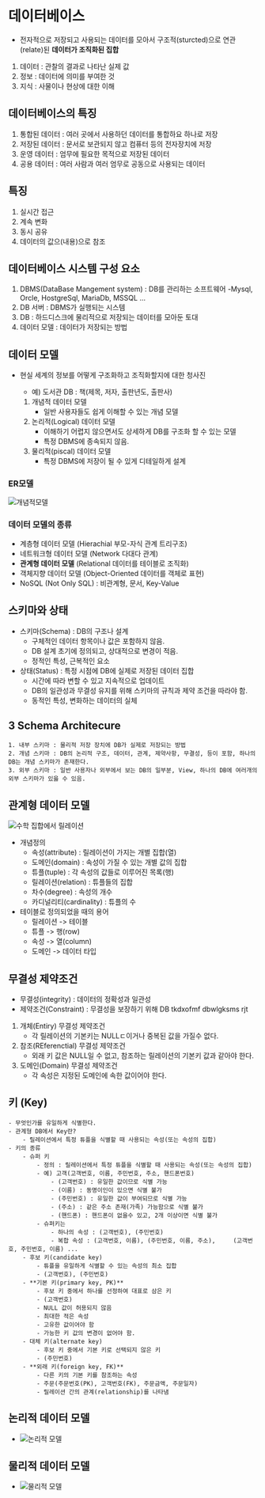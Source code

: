 # 데이터베이스
 
- 전자적으로 저장되고 사용되는 데이터를 모아서 구조적(sturcted)으로 연관(relate)된 **데이터가 조직화된 집합**

1. 데이터 : 관찰의 결과로 나타난 실제 값
2. 정보 : 데이터에 의미를 부여한 것
3. 지식 : 사물이나 현상에 대한 이해

## 데이터베이스의 특징
1. 통합된 데이터 : 여러 곳에서 사용하던 데이터를 통합하요 하나로 저장
2. 저장된 데이터 : 문서로 보관되지 않고 컴퓨터 등의 전자장치에 저장
3. 운영 데이터 : 엄무에 필요한 목적으로 저장된 데이터
4. 공용 데이터 : 여러 사람과 여러 엄무로 공동으로 사용되는 데이터

## 특징
1. 실시간 접근
2. 계속 변화
3. 동시 공유
4. 데이터의 값으(내용)으로 참조

## 데이터베이스 시스템 구성 요소
1. DBMS(DataBase Mangement system) : DB를 관리하는 소프트웨어
    -Mysql, Orcle, HostgreSql, MariaDb, MSSQL ...
2. DB 서버 : DBMS가 실행되는 시스템
3. DB : 하드디스크에 물리적으로 저장되는 데이터를 모아둔 토대
4. 데이터 모델 : 데이터가 저장되는 방법

## 데이터 모델
- 현실 세계의 정보를 어떻게 구조화하고 조직화할지에 대한 청사진
    - 예) 도서관 DB : 책(제목, 저자, 출판년도, 출판사)

    1. 개념적 데이터 모델
        - 일반 사용자들도 쉽게 이해할 수 있는 개념 모델
    2. 논리적(Logical) 데이터 모델
        - 이해하기 어렵지 않으면서도 상세하게 DB를 구조화 할 수 있는 모델
        - 특정 DBMS에 종속되지 않음.
    3. 물리적(piscal) 데이터 모델 
        - 특정 DBMS에 저장이 될 수 있게 디테일하게 설계

### ER모델
![개념적모델](./개념적모델.png)

### 데이터 모델의 종류
  - 계층형 데이터 모델 (Hierachial 부모-자식 관계 트리구조)
  - 네트워크형 데이터 모델 (Network 다대다 관계)
  - **관계형 데이터 모델** (Relational 데이터를 테이블로 조직화)
  - 객체지향 데이터 모델 (Object-Oriented 데이터를 객체로 표현)
  - NoSQL (Not Only SQL) : 비관계형, 문서, Key-Value

## 스키마와 상태
- 스키마(Schema) : DB의 구조나 설계
    - 구체적인 데이터 항목이나 값은 포함하지 않음.
    - DB  설계 초기에 정의되고, 상대적으로 변경이 적음.
    - 정적인 특성, 근복적인 요소
- 상태(Status) : 특정 시점에 DB에 실제로 저장된 데이터 집합
    - 시간에 따라 변할 수 있고 지속적으로 업데이트
    - DB의 일관성과 무결성 유지를 위해 스키마의 규칙과 제약 조건을 따라야 함.
    - 동적인 특성, 변화하는 데이터의 실체
## 3 Schema Architecure
    1. 내부 스키마 : 물리적 저장 장치에 DB가 실제로 저장되는 방법
    2. 개념 스키마 : DB의 논리적 구조, 데이터, 관계, 제약사항, 무결성, 등이 포함, 하나의 DB는 개념 스키마가 존재한다.
    3. 외부 스키마 : 일반 사용자나 외부에서 보는 DB의 일부분, View, 하나의 DB에 여러개의 외부 스키마가 있읋 수 있음.

 ## 관계형 데이터 모델
![수학 집합에서 릴레이션](./개념적모델.png)
- 개념정의
    - 속성(attribute) : 릴레이션이 가지는 개별 집합(열)
    - 도메인(domain) : 속성이 가질 수 있는 개별 값의 집합
    - 튜플(tuple) : 각 속성의 값들로 이루어진 목록(행)
    - 릴레이션(relation) : 튜플들의 집합
    - 차수(degree) : 속성의 개수
    - 카디널리티(cardinality) : 튜플의 수
- 테이블로 정의되었을 때의 용어
     - 릴레이션 -> 테이블
     - 튜플 -> 행(row)
     - 속성 -> 열(column)
     - 도메인 -> 데이터 타입 

## 무결성 제약조건
- 무결성(integrity) : 데이터의 정확성과 일관성
- 제약조건(Constraint) : 무결성을 보장하기 위해 DB tkdxofmf dbwlgksms rjt

1. 개체(Entiry) 무결성 제약조건
    - 각 릴레이션의 기본키는 NULLㄷ이거나 중복된 값을 가질수 없다.
2. 참조(REferenctial) 무결성 제약조건
    - 외래 키 값은 NULL일 수 없고, 참조하는 릴레이션의 기본키 값과 같아야 한다.
3. 도메인(Domain) 무결성 제약조건
    - 각 속성은 지정된 도메인에 속한 값이어야 한다.
 ## 키 (Key)
    - 무엇인가를 유일하게 식별한다.
    - 관계형 DB에서 Key란?
        - 릴레이션에서 특정 튜플을 식별할 때 사용되는 속성(또는 속성의 집합)
    - 키의 종류
        - 슈퍼 키
            - 정의 : 릴레이션에서 특정 튜플을 식별할 때 사용되는 속성(또는 속성의 집합)
            - 예) 고객(고객번호, 이름, 주민번호, 주소, 핸드폰번호)
                - (고객번호) : 유일한 값이므로 식별 가능
                - (이름) : 동명이인이 있으면 식별 불가
                - (주민번호) : 유일한 값이 부여되므로 식별 가능
                - (주소) : 같은 주소 존재(가족) 가능함으로 식별 불가
                - (핸드폰) : 핸드폰이 없을수 있고, 2개 이상이면 식별 불가
            - 슈퍼키는
                - 하나의 속성 : (고객번호), (주민번호)
                - 복합 속성 : (고객번호, 이름), (주민번호, 이름, 주소),     (고객번호, 주민번호, 이름) ...
        - 후보 키(candidate key)
            - 튜플을 유일하게 식별할 수 있는 속성의 최소 집합
            - (고객번호), (주민번호)
        - **기본 키(primary key, PK)**
            - 후보 키 중에서 하나를 선정하여 대표로 삼은 키
            - (고객번호)
            - NULL 값이 허용되지 않음
            - 최대한 적은 속성
            - 고유한 값이어야 함
            - 가능한 키 값의 변경이 없어야 함.
        - 대체 키(alternate key)
            - 후보 키 중에서 기본 키로 선택되지 않은 키
            - (주민번호)
        - **외래 키(foreign key, FK)**
            - 다른 키의 기본 키를 참조하는 속성
            - 주문(주문번호(PK), 고객번호(FK), 주문금액, 주문일자)
            - 릴레이션 간의 관계(relationship)를 나타냄

## 논리적 데이터 모델
- ![논리적 모델](./논리적데이터모델.png)

## 물리적 데이터 모델
- ![물리적 모델](./물리적데이터모델.png)